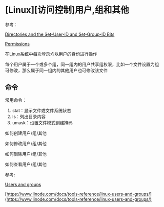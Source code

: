 
# [Linux][访问控制]用户,组和其他

参考：

[Directories and the Set-User-ID and Set-Group-ID Bits](https://www.gnu.org/software/coreutils/manual/html_node/Directory-Setuid-and-Setgid.html)

[Permissions](https://wiki.debian.org/Permissions)

在Linux系统中每次登录均以用户的身份进行操作

每个用户属于一个或多个组，同一组内的用户共享组权限，比如一个文件设置为组可修改，那么属于同一组内的其他用户也可修改该文件

## 命令

常用命令：

1. stat：显示文件或文件系统状态
2. ls：列出目录内容
3. umask：设置文件模式创建掩码

如何创建用户/组/其他

如何修改用户/组/其他

如何删除用户/组/其他

如何查看用户/组/其他

参考:

[Users and groups](https://wiki.archlinux.org/index.php/users_and_groups)

[https://www.linode.com/docs/tools-reference/linux-users-and-groups/](https://www.linode.com/docs/tools-reference/linux-users-and-groups/)

